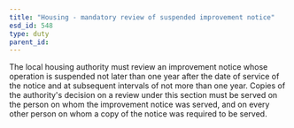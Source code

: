 ```yaml
---
title: "Housing - mandatory review of suspended improvement notice"
esd_id: 548
type: duty
parent_id:  
---
```


The local housing authority must review an improvement notice whose operation is suspended not later than one year after the date of service of the notice and at subsequent intervals of not more than one year.    Copies of the authority's decision on a review under this section must be served on the person on whom the improvement notice was served, and on every other person on whom a copy of the notice was required to be served.

